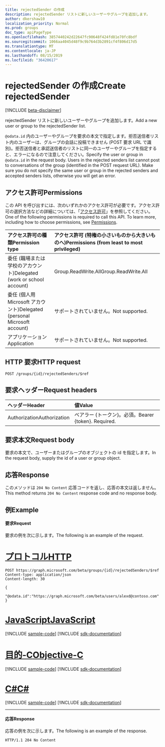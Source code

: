 ```yaml
---
title: rejectedSender の作成
description: rejectedSender リストに新しいユーザーやグループを追加します。
author: dkershaw10
localization_priority: Normal
ms.prod: groups
doc_type: apiPageType
ms.openlocfilehash: 3857440242d22647fc90648f424fd81e70fc8bdf
ms.sourcegitcommit: 1066aa4045d48f9c9b764d3b2891cf4f806d17d5
ms.translationtype: MT
ms.contentlocale: ja-JP
ms.lasthandoff: 08/15/2019
ms.locfileid: "36420617"
---
```

# <a name="create-rejectedsender"></a><span data-ttu-id="3c94b-103">rejectedSender の作成</span><span class="sxs-lookup"><span data-stu-id="3c94b-103">Create rejectedSender</span></span>

[!INCLUDE [beta-disclaimer](../../includes/beta-disclaimer.md)]

<span data-ttu-id="3c94b-104">rejectedSender リストに新しいユーザーやグループを追加します。</span><span class="sxs-lookup"><span data-stu-id="3c94b-104">Add a new user or group to the rejectedSender list.</span></span>

<span data-ttu-id="3c94b-p101">`@odata.id` 内のユーザーやグループを要求の本文で指定します。拒否送信者リスト内のユーザーは、グループの会話に投稿できません (POST 要求 URL で識別)。拒否送信者と承認送信者のリストに同一のユーザーやグループを指定すると、エラーになるので注意してください。</span><span class="sxs-lookup"><span data-stu-id="3c94b-p101">Specify the user or group in `@odata.id` in the request body. Users in the rejected senders list cannot post to conversations of the group (identified in the POST request URL). Make sure you do not specify the same user or group in the rejected senders and accepted senders lists, otherwise you will get an error.</span></span>

## <a name="permissions"></a><span data-ttu-id="3c94b-108">アクセス許可</span><span class="sxs-lookup"><span data-stu-id="3c94b-108">Permissions</span></span>
<span data-ttu-id="3c94b-p102">この API を呼び出すには、次のいずれかのアクセス許可が必要です。アクセス許可の選択方法などの詳細については、「[アクセス許可](/graph/permissions-reference)」を参照してください。</span><span class="sxs-lookup"><span data-stu-id="3c94b-p102">One of the following permissions is required to call this API. To learn more, including how to choose permissions, see [Permissions](/graph/permissions-reference).</span></span>

|<span data-ttu-id="3c94b-111">アクセス許可の種類</span><span class="sxs-lookup"><span data-stu-id="3c94b-111">Permission type</span></span>      | <span data-ttu-id="3c94b-112">アクセス許可 (特権の小さいものから大きいものへ)</span><span class="sxs-lookup"><span data-stu-id="3c94b-112">Permissions (from least to most privileged)</span></span>              |
|:--------------------|:---------------------------------------------------------|
|<span data-ttu-id="3c94b-113">委任 (職場または学校のアカウント)</span><span class="sxs-lookup"><span data-stu-id="3c94b-113">Delegated (work or school account)</span></span> | <span data-ttu-id="3c94b-114">Group.ReadWrite.All</span><span class="sxs-lookup"><span data-stu-id="3c94b-114">Group.ReadWrite.All</span></span>    |
|<span data-ttu-id="3c94b-115">委任 (個人用 Microsoft アカウント)</span><span class="sxs-lookup"><span data-stu-id="3c94b-115">Delegated (personal Microsoft account)</span></span> | <span data-ttu-id="3c94b-116">サポートされていません。</span><span class="sxs-lookup"><span data-stu-id="3c94b-116">Not supported.</span></span>    |
|<span data-ttu-id="3c94b-117">アプリケーション</span><span class="sxs-lookup"><span data-stu-id="3c94b-117">Application</span></span> | <span data-ttu-id="3c94b-118">サポートされていません。</span><span class="sxs-lookup"><span data-stu-id="3c94b-118">Not supported.</span></span> |

## <a name="http-request"></a><span data-ttu-id="3c94b-119">HTTP 要求</span><span class="sxs-lookup"><span data-stu-id="3c94b-119">HTTP request</span></span>
<!-- { "blockType": "ignored" } -->
```http
POST /groups/{id}/rejectedSenders/$ref
```

## <a name="request-headers"></a><span data-ttu-id="3c94b-120">要求ヘッダー</span><span class="sxs-lookup"><span data-stu-id="3c94b-120">Request headers</span></span>
| <span data-ttu-id="3c94b-121">ヘッダー</span><span class="sxs-lookup"><span data-stu-id="3c94b-121">Header</span></span>       | <span data-ttu-id="3c94b-122">値</span><span class="sxs-lookup"><span data-stu-id="3c94b-122">Value</span></span> |
|:---------------|:--------|
| <span data-ttu-id="3c94b-123">Authorization</span><span class="sxs-lookup"><span data-stu-id="3c94b-123">Authorization</span></span>  | <span data-ttu-id="3c94b-p103">ベアラー {トークン}。必須。</span><span class="sxs-lookup"><span data-stu-id="3c94b-p103">Bearer {token}. Required.</span></span>  |

## <a name="request-body"></a><span data-ttu-id="3c94b-126">要求本文</span><span class="sxs-lookup"><span data-stu-id="3c94b-126">Request body</span></span>
<span data-ttu-id="3c94b-127">要求の本文で、ユーザーまたはグループのオブジェクトの id を指定します。</span><span class="sxs-lookup"><span data-stu-id="3c94b-127">In the request body, supply the id of a user or group object.</span></span>

## <a name="response"></a><span data-ttu-id="3c94b-128">応答</span><span class="sxs-lookup"><span data-stu-id="3c94b-128">Response</span></span>
<span data-ttu-id="3c94b-129">このメソッドは `204 No Content` 応答コードを返し、応答の本文は返しません。</span><span class="sxs-lookup"><span data-stu-id="3c94b-129">This method returns `204 No Content` response code and no response body.</span></span>

## <a name="example"></a><span data-ttu-id="3c94b-130">例</span><span class="sxs-lookup"><span data-stu-id="3c94b-130">Example</span></span>
#### <a name="request"></a><span data-ttu-id="3c94b-131">要求</span><span class="sxs-lookup"><span data-stu-id="3c94b-131">Request</span></span>
<span data-ttu-id="3c94b-132">要求の例を次に示します。</span><span class="sxs-lookup"><span data-stu-id="3c94b-132">The following is an example of the request.</span></span>

# <a name="httptabhttp"></a>[<span data-ttu-id="3c94b-133">プロトコル</span><span class="sxs-lookup"><span data-stu-id="3c94b-133">HTTP</span></span>](#tab/http)
<!-- {
  "blockType": "request",
  "name": "create_rejectedsender"
}-->
```http
POST https://graph.microsoft.com/beta/groups/{id}/rejectedSenders/$ref
Content-type: application/json
Content-length: 30

{
  "@odata.id":"https://graph.microsoft.com/beta/users/alexd@contoso.com"
}
```
# <a name="javascripttabjavascript"></a>[<span data-ttu-id="3c94b-134">JavaScript</span><span class="sxs-lookup"><span data-stu-id="3c94b-134">JavaScript</span></span>](#tab/javascript)
[!INCLUDE [sample-code](../includes/snippets/javascript/create-rejectedsender-javascript-snippets.md)]
[!INCLUDE [sdk-documentation](../includes/snippets/snippets-sdk-documentation-link.md)]

# <a name="objective-ctabobjc"></a>[<span data-ttu-id="3c94b-135">目的-C</span><span class="sxs-lookup"><span data-stu-id="3c94b-135">Objective-C</span></span>](#tab/objc)
[!INCLUDE [sample-code](../includes/snippets/objc/create-rejectedsender-objc-snippets.md)]
[!INCLUDE [sdk-documentation](../includes/snippets/snippets-sdk-documentation-link.md)]

# <a name="ctabcsharp"></a>[<span data-ttu-id="3c94b-136">C#</span><span class="sxs-lookup"><span data-stu-id="3c94b-136">C#</span></span>](#tab/csharp)
[!INCLUDE [sample-code](../includes/snippets/csharp/create-rejectedsender-csharp-snippets.md)]
[!INCLUDE [sdk-documentation](../includes/snippets/snippets-sdk-documentation-link.md)]

---


#### <a name="response"></a><span data-ttu-id="3c94b-137">応答</span><span class="sxs-lookup"><span data-stu-id="3c94b-137">Response</span></span>
<span data-ttu-id="3c94b-138">応答の例を次に示します。</span><span class="sxs-lookup"><span data-stu-id="3c94b-138">The following is an example of the response.</span></span>
<!-- {
  "blockType": "response",
  "truncated": true
} -->
```http
HTTP/1.1 204 No Content
```

<!-- uuid: 8fcb5dbc-d5aa-4681-8e31-b001d5168d79
2015-10-25 14:57:30 UTC -->
<!--
{
  "type": "#page.annotation",
  "description": "Create rejectedSender",
  "keywords": "",
  "section": "documentation",
  "tocPath": "",
  "suppressions": [
  ]
}
-->
